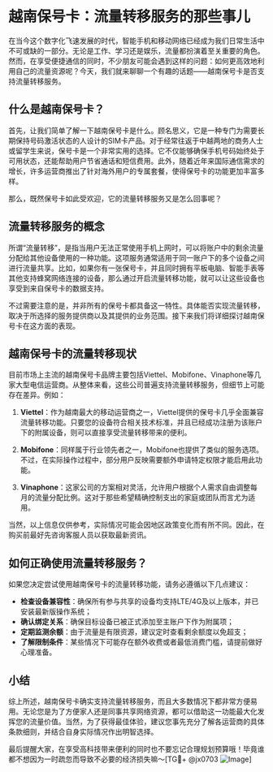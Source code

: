 # 越南保号卡：流量转移服务的那些事儿

在当今这个数字化飞速发展的时代，智能手机和移动网络已经成为我们日常生活中不可或缺的一部分。无论是工作、学习还是娱乐，流量都扮演着至关重要的角色。然而，在享受便捷通信的同时，不少朋友可能会遇到这样的问题：如何更高效地利用自己的流量资源呢？今天，我们就来聊聊一个有趣的话题——越南保号卡是否支持流量转移服务。

## 什么是越南保号卡？

首先，让我们简单了解一下越南保号卡是什么。顾名思义，它是一种专门为需要长期保持号码激活状态的人设计的SIM卡产品。对于经常往返于中越两地的商务人士或留学生来说，保号卡是一个非常实用的选择。它不仅能够确保手机号码始终处于可用状态，还能帮助用户节省通话和短信费用。此外，随着近年来国际通信需求的增长，许多运营商推出了针对海外用户的专属套餐，使得保号卡的功能更加丰富多样。

那么，既然保号卡如此受欢迎，它的流量转移服务又是怎么回事呢？

## 流量转移服务的概念

所谓“流量转移”，是指当用户无法正常使用手机上网时，可以将账户中的剩余流量分配给其他设备使用的一种功能。这项服务通常适用于同一账户下的多个设备之间进行流量共享。比如，如果你有一张保号卡，并且同时拥有平板电脑、智能手表等其他支持蜂窝网络连接的设备，那么通过开启流量转移功能，就可以让这些设备也享受到来自保号卡的数据支持。

不过需要注意的是，并非所有的保号卡都具备这一特性。具体能否实现流量转移，取决于所选择的服务提供商以及其提供的业务范围。接下来我们将详细探讨越南保号卡在这方面的表现。

## 越南保号卡的流量转移现状

目前市场上主流的越南保号卡品牌主要包括Viettel、Mobifone、Vinaphone等几家大型电信运营商。从整体来看，这些公司普遍支持流量转移服务，但细节上可能存在差异。例如：

1. **Viettel**：作为越南最大的移动运营商之一，Viettel提供的保号卡几乎全面兼容流量转移功能。只要您的设备符合相关技术标准，并且已经成功注册为该账户下的附属设备，则可以直接享受流量转移带来的便利。
   
2. **Mobifone**：同样属于行业领先者之一，Mobifone也提供了类似的服务选项。不过，在实际操作过程中，部分用户反映需要额外申请特定权限才能启用此功能。

3. **Vinaphone**：这家公司的方案相对灵活，允许用户根据个人需求自由调整每月的流量分配比例。这对于那些希望精确控制支出的家庭或团队而言尤为适用。

当然，以上信息仅供参考，实际情况可能会因地区政策变化而有所不同。因此，在购买前最好先咨询客服人员以获取最新资讯。

## 如何正确使用流量转移服务？

如果您决定尝试使用越南保号卡的流量转移功能，请务必遵循以下几点建议：

- **检查设备兼容性**：确保所有参与共享的设备均支持LTE/4G及以上版本，并已安装最新版操作系统；
- **确认绑定关系**：确保目标设备已被正式添加至主账户下作为附属项；
- **定期监测余额**：由于流量是有限资源，建议定时查看剩余额度以免超支；
- **了解限制条件**：某些情况下可能存在额外收费或者最低消费门槛，请提前做好心理准备。

## 小结

综上所述，越南保号卡确实支持流量转移服务，而且大多数情况下都非常方便易用。无论您是为了方便家人还是同事共享网络资源，都可以借助这一功能最大化发挥您的流量价值。当然，为了获得最佳体验，建议您事先充分了解各运营商的具体条款细则，并结合自身实际情况作出明智选择。

最后提醒大家，在享受高科技带来便利的同时也不要忘记合理规划预算哦！毕竟谁都不想因为一时疏忽而导致不必要的经济损失嘛～[TG💪+ @jx0703 ![Image](https://github.com/user-attachments/assets/dbca1d08-cadb-493c-b0ec-ad6f7a83f270)]